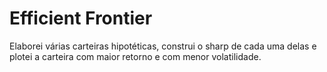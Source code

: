 # Efficient Frontier
 
Elaborei várias carteiras hipotéticas, construi o sharp de cada uma delas e plotei a carteira com maior retorno e com menor volatilidade.
